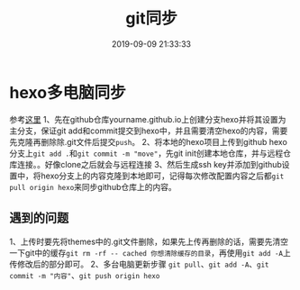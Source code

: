 ﻿---
title: git同步
date: 2019-09-09 21:33:33
tags: git
categories: git
---
# hexo多电脑同步
参考[这里](https://www.jianshu.com/p/fceaf373d797)
1、先在github仓库yourname.github.io上创建分支hexo并将其设置为主分支，保证git add和commit提交到hexo中，并且需要清空hexo的内容，需要先克隆再删除除.git文件后提交`push`。
2、将本地的hexo项目上传到github hexo分支上`git add .`和`git commit -m "move"`，先git init创建本地仓库，并与远程仓库连接。。好像clone之后就会与远程连接
3、然后生成ssh key并添加到github设置中，将hexo分支上的内容克隆到本地即可，记得每次修改配置内容之后都`git pull origin hexo`来同步github仓库上的内容。

## 遇到的问题
1、上传时要先将themes中的.git文件删除，如果先上传再删除的话，需要先清空一下git中的缓存`git rm -rf -- cached 你想清除缓存的目录`，再使用`git add -A`上传修改后的部分即可。
2、多台电脑更新步骤  `git pull`、`git add -A`、`git commit -m "内容"`、`git push origin hexo`